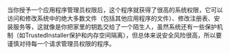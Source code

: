 当你授予一个应用程序管理员权限后，这个程序就获得了很高的系统权限，它可以访问和修改系统中的绝大多数文件（包括其他应用程序的文件）、修改注册表、安装服务等，这就像是你把家里的钥匙交给了一个陌生人，虽然系统还有一些保护机制（如TrustedInstaller保护和内存空间隔离），但总体来说安全风险很高，所以要谨慎对待每一个请求管理员权限的程序。
